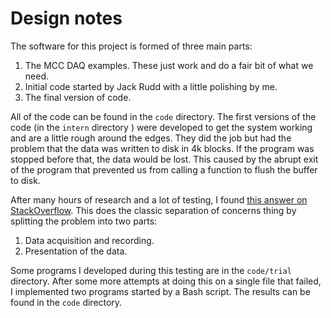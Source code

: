 # Design notes

The software for this project is formed of three main parts:

1. The MCC DAQ examples.  These just work and do a fair bit of what we need.
2. Initial code started by Jack Rudd with a little polishing by me.
3. The final version of code.

All of the code can be found in the `code` directory.  The first versions of the code (in the `intern` directory ) were developed to get the system working and are a little rough around the edges.  They did the job but had the problem that the data was written to disk in 4k blocks.  If the program was stopped before that, the data would be lost.  This caused by the abrupt exit of the program that prevented us from calling a function to flush the buffer to disk.

After many hours of research and a lot of testing, I found [this answer on StackOverflow](https://stackoverflow.com/questions/72697369/real-time-data-plotting-from-a-high-throughput-source).  This does the classic separation of concerns thing by splitting the problem into two parts:

1. Data acquisition and recording.
2. Presentation of the data.

Some programs I developed during this testing are in the `code/trial` directory.  After some more attempts at doing this on a single file that failed, I implemented two programs started by a Bash script.  The results can be found in the `code` directory.
